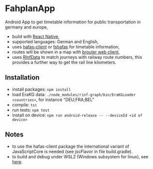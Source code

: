 # FahplanApp

Android App to get timetable information for public transportation in germany and europe,

* build with [React Native](https://reactnative.dev/),
* supported languages: German and English,
* uses [hafas-client](https://github.com/public-transport/hafas-client) or [fshafas](https://github.com/bergmannjg/fshafas) for timetable information,
* routes will be shown in a map with [brouter web client](https://brouter.de/brouter-web),
* uses [RInfData](https://github.com/bergmannjg/RInfData) to match journeys with railway route numbers, this provides a further way to get the rail line kilometers.

## Installation

* install packages: `npm install`
* load EraKG data: `./node_modules/rinf-graph/bin/EraKGLoader <countries>`, for instance "DEU;FRA;BEL"
* compile: `tsc`
* run tests: `npm test`
* install on device: `npm run android-release -- --deviceId <id of device>`

## Notes

* to use the hafas-client package the international variant of JavaScriptCore is needed (see jscFlavor in file build.gradle).
* to build and debug under WSL2 (Windows subsystem for linux), see [here](https://gist.github.com/bergmannjg/461958db03c6ae41a66d264ae6504ade).
